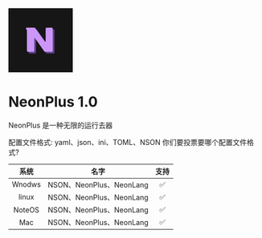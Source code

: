 <picture>
  <source media="(prefers-color-scheme: dark)" srcset="Neon-plus-logo.svg">
  <img src="Neon-plus-logo.svg" alt="NeonLang-Logo" height="128">
</picture>

# NeonPlus 1.0

NeonPlus 是一种无限的运行去器

配置文件格式: yaml、json、ini、TOML、NSON
你们要投票要哪个配置文件格式?


| 系统 | 名字 | 支持 | 
|:--:|:--:|:--:|
| Wnodws | NSON、NeonPlus、NeonLang | ✅ |
| linux | NSON、NeonPlus、NeonLang | ✅ |
| NoteOS | NSON、NeonPlus、NeonLang | ✅ |
| Mac | NSON、NeonPlus、NeonLang | ✅ |

